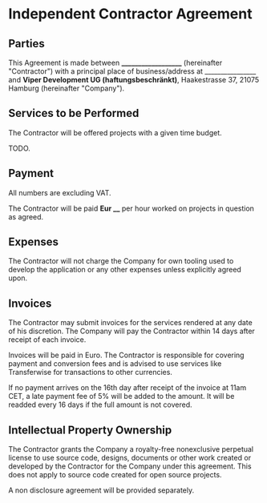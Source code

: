 # Independent Contractor Agreement

## Parties

This Agreement is made between **__________________** (hereinafter "Contractor")
with a principal place of business/address at ________________ and
**Viper Development UG (haftungsbeschränkt)**, Haakestrasse 37, 21075 Hamburg
(hereinafter "Company").

## Services to be Performed

The Contractor will be offered projects with a given time budget.

TODO.

## Payment

All numbers are excluding VAT.

The Contractor will be paid **Eur __** per hour worked on projects in
question as agreed.

## Expenses

The Contractor will not charge the Company for own tooling used to develop
the application or any other expenses unless explicitly agreed upon.

## Invoices

The Contractor may submit invoices for the services rendered at any date of his
discretion. The Company will pay the Contractor within 14 days after receipt of
each invoice.

Invoices will be paid in Euro. The Contractor is responsible for covering
payment and conversion fees and is advised to use services like Transferwise for
transactions to other currencies.

If no payment arrives on the 16th day after receipt of the invoice at 11am CET,
a late payment fee of 5% will be added to the amount. It will be readded every
16 days if the full amount is not covered.

## Intellectual Property Ownership

The Contractor grants the Company a royalty-free nonexclusive perpetual
license to use source code, designs, documents or other work created or
developed by the Contractor for the Company under this agreement. This does
not apply to source code created for open source projects.

A non disclosure agreement will be provided separately.
